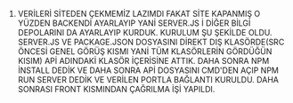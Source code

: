 1. VERİLERİ SİTEDEN ÇEKMEMİZ LAZIMDI FAKAT SİTE KAPANMIŞ O YÜZDEN BACKENDİ AYARLAYIP YANİ SERVER.JS İ DİĞER BİLGİ DEPOLARINI DA AYARLAYIP KURDUK. KURULUM ŞU ŞEKİLDE OLDU.
SERVER.JS VE PACKAGE.JSON DOSYASINI DİREKT DIŞ KLASÖRDE(SRC ÖNCESİ GENEL GÖRÜŞ KISMI YANİ TÜM KLASÖRLERİN GÖRDÜĞÜN KISIM) APİ ADINDAKİ KLASÖR İÇERİSİNE ATTIK. DAHA SONRA NPM İNSTALL DEDİK VE DAHA SONRA APİ DOSYASINI CMD'DEN AÇIP NPM RUN SERVER DEDİK VE VERİLEN PORTLA BAĞLANTI KURULDU. DAHA SONRASI FRONT KISMINDAN ÇAĞRILMA İŞİ YAPILDI.
